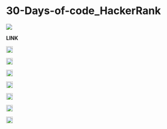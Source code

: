 # 30-Days-of-code_HackerRank

<img src="https://miro.medium.com/max/1036/1*aZgzHh2RITeSGoiFqeqiHg.png">

**LINK**

<a href="https://www.hackerrank.com/domains/tutorials/30-days-of-code"><img src="https://img.shields.io/badge/HackerRank-%233776AB.svg?&style=flat-square&logo=hackerrank&logoColor=white" height=18></a>


<a href="https://www.hackerrank.com/challenges/30-hello-world"><img src="https://img.shields.io/badge/Day_0-%233776AB.svg?&style=flat-square&logo=hackerrank&logoColor=white" height=18></a>


<a href="https://www.hackerrank.com/challenges/30-data-types/problem"><img src="https://img.shields.io/badge/Day_1-%233776AB.svg?&style=flat-square&logo=hackerrank&logoColor=white" height=18></a>

<a href="https://www.hackerrank.com/challenges/30-operators/problem"><img src="https://img.shields.io/badge/Day_2-%233776AB.svg?&style=flat-square&logo=hackerrank&logoColor=white" height=18></a>

<a href="https://www.hackerrank.com/challenges/30-conditional-statements/problem"><img src="https://img.shields.io/badge/Day_3-%233776AB.svg?&style=flat-square&logo=hackerrank&logoColor=white" height=18></a>

<a href="https://www.hackerrank.com/challenges/30-class-vs-instance/problem"><img src="https://img.shields.io/badge/Day_4-%233776AB.svg?&style=flat-square&logo=hackerrank&logoColor=white" height=18></a>

<a href="https://www.hackerrank.com/challenges/30-loops/problem"><img src="https://img.shields.io/badge/Day_5-%233776AB.svg?&style=flat-square&logo=hackerrank&logoColor=white" height=18></a>
